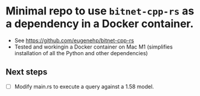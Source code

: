 # Minimal repo to use `bitnet-cpp-rs` as a dependency in a Docker container.

- See https://github.com/eugenehp/bitnet-cpp-rs
- Tested and workingin a Docker container on Mac M1 (simplifies installation of all the Python and other dependencies)

## Next steps
- [ ] Modify main.rs to execute a query against a 1.58 model.